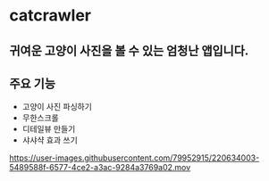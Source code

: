 # catcrawler

## 귀여운 고양이 사진을 볼 수 있는 엄청난 앱입니다.

## 주요 기능
- 고양이 사진 파싱하기
- 무한스크롤
- 디테일뷰 만들기
- 샤샤샥 효과 쓰기

https://user-images.githubusercontent.com/79952915/220634003-5489588f-6577-4ce2-a3ac-9284a3769a02.mov
